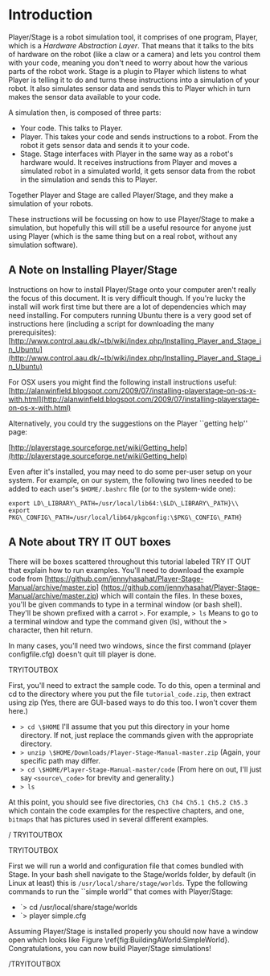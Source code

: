 # Introduction

Player/Stage is a robot simulation tool, it comprises of one program,
Player, which is a *Hardware Abstraction Layer*. That means that it
talks to the bits of hardware on the robot (like a claw or a camera) and
lets you control them with your code, meaning you don't need to worry about
how the various parts of the robot work. Stage is a plugin to Player which
listens to what Player is telling it to do and turns these instructions
into a simulation of your robot. It also simulates sensor data and sends
this to Player which in turn makes the sensor data available to your code.

A simulation then, is composed of three parts:
* Your code. This talks to Player.
* Player. This takes your code and sends instructions to a robot. From the robot it gets sensor data and sends it to your code.
* Stage. Stage interfaces with Player in the same way as a robot's hardware would. It receives instructions from Player and moves a simulated robot in a simulated world, it gets sensor data from the robot in the simulation and sends this to Player.

Together Player and Stage are called Player/Stage, and they make a simulation of your robots.

These instructions will be focussing on how to use Player/Stage to make a
simulation, but hopefully this will still be a useful resource for anyone
just using Player (which is the same thing but on a real robot, without any simulation software).

## A Note on Installing Player/Stage
Instructions on how to install Player/Stage onto your computer aren't really the focus of this document. It is very difficult though. If you're lucky the install will work first time but there are a lot of dependencies which may need installing. For computers running Ubuntu there is a very good set of instructions here (including a script for downloading the many prerequisites):
[http://www.control.aau.dk/~tb/wiki/index.php/Installing_Player_and_Stage_in_Ubuntu](http://www.control.aau.dk/~tb/wiki/index.php/Installing_Player_and_Stage_in_Ubuntu)

For OSX users you might find the following install instructions useful:
[http://alanwinfield.blogspot.com/2009/07/installing-playerstage-on-os-x-with.html](http://alanwinfield.blogspot.com/2009/07/installing-playerstage-on-os-x-with.html)

Alternatively, you could try the suggestions on the Player ``getting help'' page:

[http://playerstage.sourceforge.net/wiki/Getting_help](http://playerstage.sourceforge.net/wiki/Getting_help)

Even after it's installed, you may need to do some per-user setup on your
system.  For example, on our system, the following two lines needed to be
added to each user's `$HOME/.bashrc` file (or to the system-wide one): 
```
export LD\_LIBRARY\_PATH=/usr/local/lib64:\$LD\_LIBRARY\_PATH}\\
export PKG\_CONFIG\_PATH=/usr/local/lib64/pkgconfig:\$PKG\_CONFIG\_PATH}
```

## A Note about TRY IT OUT boxes
There will be boxes scattered throughout this tutorial labeled TRY IT OUT
that explain how to run examples. You'll need to download the example code
from 
[https://github.com/jennyhasahat/Player-Stage-Manual/archive/master.zip]
(https://github.com/jennyhasahat/Player-Stage-Manual/archive/master.zip) 
which will contain the files. In these boxes, you'll be given commands to
type in a terminal
window (or bash shell). They'll be shown prefixed with a carrot `>`. For
example, 
`> ls`
Means to go to a terminal window and type the command given (ls), without
the `>` character, then hit return.

In many cases, you'll need two windows, since the first command (player
configfile.cfg) doesn't quit till player is done.  

TRYITOUTBOX

First, you'll need to extract the sample code.  To do this, open a
terminal and cd to the directory where you put the file
`tutorial_code.zip`, then extract using zip (Yes, there are
GUI-based ways to do this too.  I won't cover them here.)
* `> cd \$HOME` I'll assume that you put this directory in your home directory.  If not, just replace the commands given with the appropriate directory. 
* `> unzip \$HOME/Downloads/Player-Stage-Manual-master.zip` (Again,
your specific path may differ.
* `> cd \$HOME/Player-Stage-Manual-master/code` (From here on out, I'll
just say `<source\_code>` for brevity and generality.)
* `> ls` 

At this point, you should see five directories, `Ch3 Ch4 Ch5.1 Ch5.2
Ch5.3` which contain the code examples for the respective chapters, and
one, `bitmaps` that has pictures used in several different examples.

/ TRYITOUTBOX


TRYITOUTBOX

First we will run a world and configuration file that comes bundled with
Stage. In your bash shell navigate to the Stage/worlds folder, by default
(in Linux at least) this is `/usr/local/share/stage/worlds`. Type the
following commands to run the ``simple world'' that
comes with Player/Stage: 
* `> cd /usr/local/share/stage/worlds
* `> player simple.cfg

Assuming Player/Stage is installed properly you should now have a window open
which looks like Figure \ref{fig:BuildingAWorld:SimpleWorld}.  Congratulations,
you can now build Player/Stage simulations! 

/TRYITOUTBOX



